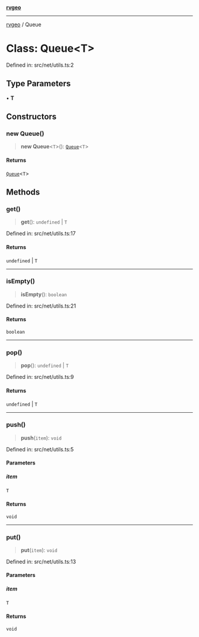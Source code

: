 [**rvgeo**](../README.md)

***

[rvgeo](../globals.md) / Queue

# Class: Queue\<T\>

Defined in: src/net/utils.ts:2

## Type Parameters

• **T**

## Constructors

### new Queue()

> **new Queue**\<`T`\>(): [`Queue`](Queue.md)\<`T`\>

#### Returns

[`Queue`](Queue.md)\<`T`\>

## Methods

### get()

> **get**(): `undefined` \| `T`

Defined in: src/net/utils.ts:17

#### Returns

`undefined` \| `T`

***

### isEmpty()

> **isEmpty**(): `boolean`

Defined in: src/net/utils.ts:21

#### Returns

`boolean`

***

### pop()

> **pop**(): `undefined` \| `T`

Defined in: src/net/utils.ts:9

#### Returns

`undefined` \| `T`

***

### push()

> **push**(`item`): `void`

Defined in: src/net/utils.ts:5

#### Parameters

##### item

`T`

#### Returns

`void`

***

### put()

> **put**(`item`): `void`

Defined in: src/net/utils.ts:13

#### Parameters

##### item

`T`

#### Returns

`void`
